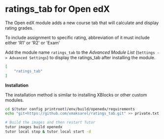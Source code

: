 # ratings_tab for Open edX


The Open edX module adds a new course tab that will calculate and display rating grades.

To include assignment to specific rating, abbreviation of it must include either 'R1' or 'R2' or 'Exam'

Add the module name `ratings_tab` to the *Advanced Module List* (`Settings -> Advanced Settings`) to display the ratings_tab after installing the module.

``` json
[
    "ratings_tab"
]
```

**Installation**

The installation method is similar to installing XBlocks or other custom modules.

``` bash
cd $(tutor config printroot)/env/build/openedx/requirements
echo "git+https://github.com/xmaksarel/ratings_tab.git" >> private.txt

# Build the images and then restart Tutor
tutor images build openedx
tutor local stop & tutor local start -d
```